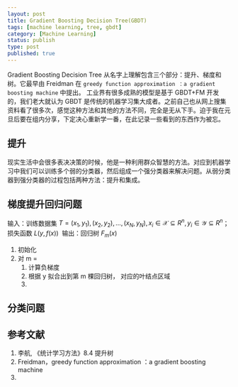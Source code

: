 ```yaml
---
layout: post
title: Gradient Boosting Decision Tree(GBDT)
tags: [machine learning, tree, gbdt]
category: [Machine Learning]
status: publish
type: post
published: true
---
```


Gradient Boosting Decision Tree 从名字上理解包含三个部分：提升、梯度和树。它最早由 Freidman 在 `greedy function approximation ：a gradient boosting machine` 中提出。 工业界有很多成熟的模型是基于 GBDT+FM 开发的，我们老大就认为 GBDT 是传统的机器学习集大成者。之前自己也从网上搜集资料看了很多次，感觉这种方法和其他的方法不同，完全是无从下手。迫于我在元旦后要在组内分享，下定决心重新学一番，在此记录一些看到的东西作为被忘。

## 提升

现实生活中会很多表决决策的时候，他是一种利用群众智慧的方法。对应到机器学习中我们可以训练多个弱的分类器，然后组成一个强分类器来解决问题。从弱分类器到强分类器的过程包括两种方法：提升和集成。

## 梯度提升回归问题

输入：训练数据集 ${T={(x_1,y_1),(x_2,y_2),...,(x_N,y_N)}}, x_i \in \mathcal{X} \subseteq R^n, y_i \in \mathcal{Y} \subseteq R^n$；损失函数 ${L(y,f(x))}$ 
输出：回归树 ${F_m(x)}$

1. 初始化 
2. 对 m = 
    1. 计算负梯度
    2. 根据 y 拟合出到第 m 棵回归树， 对应的叶结点区域
    3. 


## 分类问题

## 参考文献

1. 李航, 《统计学习方法》8.4 提升树
2. Freidman，greedy function approximation ：a gradient boosting machine
3. 

